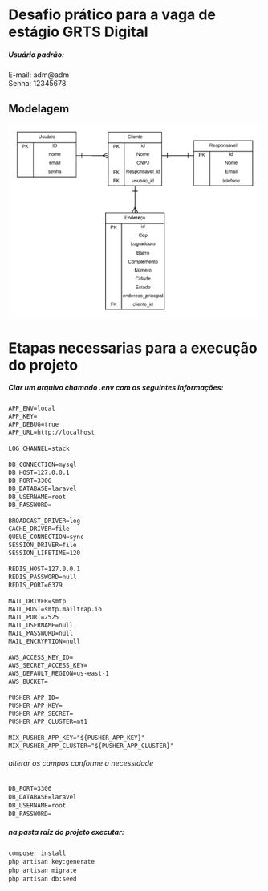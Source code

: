 # Desafio prático para a vaga de estágio GRTS Digital

##### Usuário padrão:
E-mail: adm@adm  
Senha: 12345678

## Modelagem

![Modelagem](Documentação/Modelagem.png)    

# Etapas necessarias para a execução do projeto

##### Ciar um arquivo chamado .env com as seguintes informações:




```APP_NAME=Laravel
APP_ENV=local
APP_KEY=
APP_DEBUG=true
APP_URL=http://localhost

LOG_CHANNEL=stack

DB_CONNECTION=mysql
DB_HOST=127.0.0.1
DB_PORT=3306
DB_DATABASE=laravel
DB_USERNAME=root
DB_PASSWORD=

BROADCAST_DRIVER=log
CACHE_DRIVER=file
QUEUE_CONNECTION=sync
SESSION_DRIVER=file
SESSION_LIFETIME=120

REDIS_HOST=127.0.0.1
REDIS_PASSWORD=null
REDIS_PORT=6379

MAIL_DRIVER=smtp
MAIL_HOST=smtp.mailtrap.io
MAIL_PORT=2525
MAIL_USERNAME=null
MAIL_PASSWORD=null
MAIL_ENCRYPTION=null

AWS_ACCESS_KEY_ID=
AWS_SECRET_ACCESS_KEY=
AWS_DEFAULT_REGION=us-east-1
AWS_BUCKET=

PUSHER_APP_ID=
PUSHER_APP_KEY=
PUSHER_APP_SECRET=
PUSHER_APP_CLUSTER=mt1

MIX_PUSHER_APP_KEY="${PUSHER_APP_KEY}"
MIX_PUSHER_APP_CLUSTER="${PUSHER_APP_CLUSTER}"
```

###### alterar os campos conforme a necessidade
```DB_HOST=127.0.0.1  
DB_PORT=3306  
DB_DATABASE=laravel  
DB_USERNAME=root  
DB_PASSWORD=
```    


##### na pasta raiz do projeto executar:
```composer install```  
```php artisan key:generate```  
```php artisan migrate```  
```php artisan db:seed```  
 